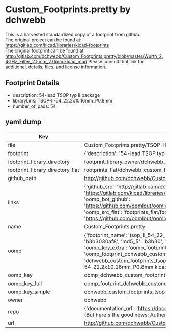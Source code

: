 # Custom_Footprints.pretty by dchwebb  
This is a harvested standardized copy of a footprint from github.  
The original project can be found at:  
https://gitlab.com/kicad/libraries/kicad-footprints  
The original footprint can be found at:
http://gitlab.com/dchwebb/Custom_Footprints.pretty/blob/master/Wurth_2.4GHz_Filter_2.5mm_2.0mm.kicad_mod
Please consult that link for additional, details, files, and license information.  
## Footprint Details
* description: 54-lead TSOP typ II package  
* libraryLink: TSOP-II-54_22.2x10.16mm_P0.8mm  
* number_of_pads: 54  
## yaml dump  
| Key | Value |  
| --- | --- |  
| file | Custom_Footprints.pretty/TSOP-II-54_22.2x10.16mm_P0.8mm.kicad_mod |  
| footprint | {'description': '54-lead TSOP typ II package', 'libraryLink': 'TSOP-II-54_22.2x10.16mm_P0.8mm', 'number_of_pads': 54} |  
| footprint_library_directory | footprint_library_owner/dchwebb_Custom_Footprints.pretty |  
| footprint_library_directory_flat | footprints_flat/dchwebb_custom_footprints_tsop_ii_54_22_2x10_16mm_p0_8mm/working |  
| github_path | http://github.com/dchwebb/Custom_Footprints.pretty/blob/master/TSOP-II-54_22.2x10.16mm_P0.8mm.kicad_mod |  
| links | {'github_src': 'http://gitlab.com/dchwebb/Custom_Footprints.pretty/blob/master/Wurth_2.4GHz_Filter_2.5mm_2.0mm.kicad_mod', 'github_src_repo': 'https://gitlab.com/kicad/libraries/kicad-footprints', 'oomp_bot': 'footprints/dchwebb_custom_footprints_tsop_ii_54_22_2x10_16mm_p0_8mm/working', 'oomp_bot_github': 'https://github.com/oomlout/oomlout_oomp_footprint_bot/tree/main/footprints/dchwebb_custom_footprints_tsop_ii_54_22_2x10_16mm_p0_8mm/working', 'oomp_src_flat': 'footprints_flat/footprints_flat/dchwebb_custom_footprints_tsop_ii_54_22_2x10_16mm_p0_8mm/working', 'oomp_src_flat_github': 'https://github.com/oomlout/oomlout_oomp_footprint_src/tree/main/footprints_flat/dchwebb_custom_footprints_tsop_ii_54_22_2x10_16mm_p0_8mm/working'} |  
| name | Custom_Footprints.pretty |  
| oomp | {'footprint_name': 'tsop_ii_54_22_2x10_16mm_p0_8mm', 'library_name': 'custom_footprints', 'md5': 'b3b3030af8482b2b7e3e7b2036f7c576', 'md5_10': 'b3b3030af8', 'md5_5': 'b3b30', 'md5_6': 'b3b303', 'oomp_key': 'oomp_dchwebb_custom_footprints_tsop_ii_54_22_2x10_16mm_p0_8mm', 'oomp_key_extra': 'oomp_footprint_dchwebb_custom_footprints_tsop_ii_54_22_2x10_16mm_p0_8mm', 'oomp_key_full': 'oomp_footprint_dchwebb_custom_footprints_tsop_ii_54_22_2x10_16mm_p0_8mm_b3b303', 'oomp_key_simple': 'dchwebb_custom_footprints_tsop_ii_54_22_2x10_16mm_p0_8mm', 'original_filename': 'Custom_Footprints.pretty/TSOP-II-54_22.2x10.16mm_P0.8mm.kicad_mod', 'owner_name': 'dchwebb'} |  
| oomp_key | oomp_dchwebb_custom_footprints_tsop_ii_54_22_2x10_16mm_p0_8mm |  
| oomp_key_full | oomp_footprint_dchwebb_custom_footprints_tsop_ii_54_22_2x10_16mm_p0_8mm |  
| oomp_key_simple | dchwebb_custom_footprints_tsop_ii_54_22_2x10_16mm_p0_8mm |  
| owner | dchwebb |  
| repo | {'documentation_url': 'https://docs.github.com/rest/overview/resources-in-the-rest-api#rate-limiting', 'message': "API rate limit exceeded for 84.66.173.59. (But here's the good news: Authenticated requests get a higher rate limit. Check out the documentation for more details.)"} |  
| url | http://github.com/dchwebb/Custom_Footprints.pretty |  

